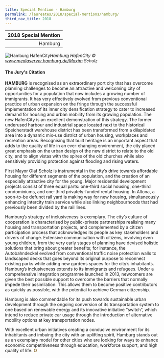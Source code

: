 ```yaml
---
title: Special Mention - Hamburg
permalink: /laureates/2018/special-mentions/hamburg/
third_nav_title: 2018
---
```


| 2018 Special Mention |
|---:|
| Hamburg |

![Hamburg HafenCity](/images/special-mentions/hamburg.jpg)_Hamburg HafenCity © www.mediaserver.hamburg.de/Maxim Schulz_

#### **The Jury's Citation**

**HAMBURG** is recognised as an extraordinary port city that has overcome planning challenges to become an attractive and welcoming city of opportunities for a population that now includes a growing number of immigrants. It has very effectively evolved from previous conventional practice of urban expansion on the fringe through the successful implementation of its inner city densification strategy to cater to increased demand for housing and urban mobility from its growing population. The new HafenCity is an excellent demonstration of this strategy. The former underused harbour and industrial space located next to the historical Speicherstadt warehouse district has been transformed from a dilapidated area into a dynamic mix-use district of urban housing, workplaces and recreation areas. Recognising that built heritage is an important aspect that adds to the quality of life in an ever-changing environment, the city placed great emphasis on the urban design of the new district to relate to the old city, and to align vistas with the spires of the old churches while also sensitively providing protection against flooding and rising waters. 

First Mayor Olaf Scholz is instrumental in the city’s drive towards affordable housing for different segments of the population, and the creation of an especially attractive city for the young. Major residential development projects consist of three equal parts: one-third social housing, one-third condominiums, and one-third privately-funded rental housing. In Altona, a soon-to-be defunct rail yard is making way for new housing, simultaneously enhancing intercity train service while also linking neighbourhoods that had previously been divided by the rail lines. 

Hamburg’s strategy of inclusiveness is exemplary. The city’s culture of cooperation is characterised by public-private partnerships realising many housing and transportation projects, and complemented by a citizen participation process that acknowledges its people as key stakeholders and drivers of change. Extensive communication with citizens, involving even young children, from the very early stages of planning have devised holistic solutions that bring about greater benefits; for instance, the Autobahndeckel evolved from conventional traffic noise protection walls to landscaped decks that goes beyond its original purpose to reconnect existing parks while adding new gardens spaces for the city’s inhabitants. Hamburg’s inclusiveness extends to its immigrants and refugees. Under a comprehensive integration programme launched in 2013, newcomers are given the best possible support to overcome the barriers that normally impede their assimilation. This allows them to become positive contributors as quickly as possible, with the potential to achieve German citizenship.

Hamburg is also commendable for its push towards sustainable urban development through the ongoing conversion of its transportation system to one based on renewable energy and its innovative initiative “switch”, which intend to reduce private car usage through the introduction of alternative mobility options at key transportation nodes. 

With excellent urban initiatives creating a conducive environment for its inhabitants and imbuing the city with an uplifting spirit, Hamburg stands out as an exemplary model for other cities who are looking for ways to enhance economic competitiveness through education, workforce support, and high quality of life. **<font color="#967942">O</font>** 
